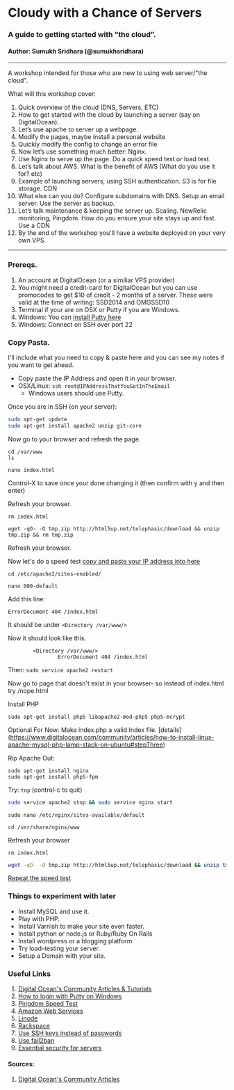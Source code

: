 Cloudy with a Chance of Servers
===================
### A guide to getting started with “the cloud”. 
#### Author: Sumukh Sridhara (@sumukhsridhara)
---
A workshop intended for those who are new to using web server/"the cloud". 

What will this workshop cover:

1. Quick overview of the cloud (DNS, Servers, ETC)
2. How to get started with the cloud by launching a server (say on DigitalOcean). 
3. Let’s use apache to server up a webpage. 
4. Modify the pages, maybe install a personal website
5. Quickly modify the config to change an error file
6. Now let’s use something much better: Nginx. 
7. Use Nginx to serve up the page. Do a quick speed test or load test.
8. Let’s talk about AWS. What is the benefit of AWS (What do you use it for? etc)
9. Example of launching servers, using SSH authentication. S3 is for file storage. CDN 
10. What else can you do? Configure subdomains with DNS. Setup an email server. Use the server as backup. 
11. Let’s talk maintenance & keeping the server up. Scaling. NewRelic monitoring, Pingdom. How do you ensure your site stays up and fast. Use a CDN
12. By the end of the workshop you'll have a website deployed on your very own VPS.

---

### Prereqs.
1. An account at DigitalOcean (or a similiar VPS provider)
  1. You might need a credit-card for DigitalOcean but you can use promocodes to get $10 of credit - 2 months of a server. These were valid at the time of writing: SSD2014 and OMGSSD10
2. Terminal if your are on OSX or Putty if you are Windows. 
  1. Windows: You can [install Putty here](http://www.chiark.greenend.org.uk/~sgtatham/putty/download.html)
  2. Windows: Connect on SSH over port 22

### Copy Pasta. 
I'll include what you need to copy & paste here and you can see my notes if you want to get ahead.

* Copy paste the IP Address and open it in your browser.
* OSX/Linux: `ssh root@IPAddressThatYouGotInTheEmail` 
  * Windows users should use Putty. 


Once you are in SSH (on your server):
```bash
sudo apt-get update
sudo apt-get install apache2 unzip git-core
```
Now go to your browser and refresh the page.
```
cd /var/www 
ls
```

```
nano index.html
```

Control-X to save once your done changing it (then confirm with y and then enter)


Refresh your browser.

```
rm index.html
```

```
wget -qO- -O tmp.zip http://html5up.net/telephasic/download && unzip tmp.zip && rm tmp.zip
```

Refresh your browser.

Now let's do a speed test [copy and paste your IP address into here](http://tools.pingdom.com/fpt/)

```
cd /etc/apache2/sites-enabled/
```

```
nano 000-default
```

Add this line: 
```
ErrorDocument 404 /index.html
``` 

It should be under `<Directory /var/www/>`

Now it should look like this. 
```
        <Directory /var/www/>
                ErrorDocument 404 /index.html
```

Then: ```sudo service apache2 restart```


Now go to page that doesn't exist in your browser- so instead of index.html try /nope.html

Install PHP
```
sudo apt-get install php5 libapache2-mod-php5 php5-mcrypt
```

Optional For Now: Make index.php a valid Index file. [details] (https://www.digitalocean.com/community/articles/how-to-install-linux-apache-mysql-php-lamp-stack-on-ubuntu#stepThree)

Rip Apache Out:
```
sudo apt-get install nginx
sudo apt-get install php5-fpm
```

Try: `top` (control-c to quit)

```bash
sudo service apache2 stop && sudo service nginx start
```

```
sudo nano /etc/nginx/sites-available/default
```

```
cd /usr/share/nginx/www
```
Refresh your browser

```
rm index.html
```

```bash
wget -qO- -O tmp.zip http://html5up.net/telephasic/download && unzip tmp.zip && rm tmp.zip
```

[Repeat the speed test](http://tools.pingdom.com/fpt/)



### Things to experiment with later
* Install MySQL and use it.
* Play with PHP.
* Install Varnish to make your site even faster.
* Install python or node.js or Ruby/Ruby On Rails
* Install wordpress or a blogging platform
* Try load-testing your server.
* Setup a Domain with your site.

### Useful Links
1. [Digital Ocean's Community Articles & Tutorials](https://www.digitalocean.com/community/)
2. [How to login with Putty on Windows](https://www.digitalocean.com/community/articles/how-to-log-into-your-droplet-with-putty-for-windows-users)
3. [Pingdom Speed Test](http://tools.pingdom.com/fpt/)
4. [Amazon Web Services](http://aws.amazon.com/)
5. [Linode](http://linode.com)
6. [Rackspace](http://rackspace.com)
7. [Use SSH keys instead of passwords](https://www.digitalocean.com/community/articles/how-to-use-ssh-keys-with-digitalocean-droplets)
8. [Use fail2ban](https://www.digitalocean.com/community/articles/how-to-protect-ssh-with-fail2ban-on-ubuntu-12-04)
9. [Essential security for servers](http://plusbryan.com/my-first-5-minutes-on-a-server-or-essential-security-for-linux-servers)

#### Sources:
1. [Digital Ocean's Community Articles](https://www.digitalocean.com/community/)






